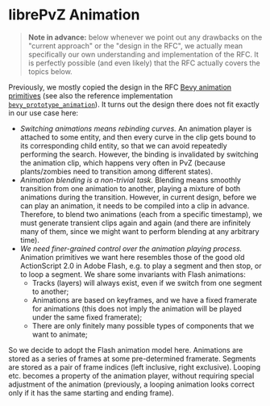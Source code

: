 # librePvZ Animation

> **Note in advance:** below whenever we point out any drawbacks on the "current approach" or the "design in the RFC", we actually mean specifically our own understanding and implementation of the RFC. It is perfectly possible (and even likely) that the RFC actually covers the topics below.

Previously, we mostly copied the design in the RFC [Bevy animation primitives](https://github.com/james7132/rfcs/blob/animation-primitives/rfcs/49-animation-primitives.md) (see also the reference implementation [`bevy_prototype_animation`](https://github.com/HouraiTeahouse/bevy_prototype_animation)). It turns out the design there does not fit exactly in our use case here:

- _Switching animations means rebinding curves._ An animation player is attached to some entity, and then every curve in the clip gets bound to its corresponding child entity, so that we can avoid repeatedly performing the search. However, the binding is invalidated by switching the animation clip, which happens very often in PvZ (because plants/zombies need to transition among different states).
- _Animation blending is a non-trivial task._ Blending means smoothly transition from one animation to another, playing a mixture of both animations during the transition. However, in current design, before we can play an animation, it needs to be compiled into a clip in advance. Therefore, to blend two animations (each from a specific timestamp), we must generate transient clips again and again (and there are infinitely many of them, since we might want to perform blending at any arbitrary time).
- _We need finer-grained control over the animation playing process._ Animation primitives we want here resembles those of the good old ActionScript 2.0 in Adobe Flash, e.g. to play a segment and then stop, or to loop a segment. We share some invariants with Flash animations:
  - Tracks (layers) will always exist, even if we switch from one segment to another;
  - Animations are based on keyframes, and we have a fixed framerate for animations (this does not imply the animation will be played under the same fixed framerate);
  - There are only finitely many possible types of components that we want to animate;

So we decide to adopt the Flash animation model here. Animations are stored as a series of frames at some pre-determined framerate. Segments are stored as a pair of frame indices (left inclusive, right exclusive). Looping etc. becomes a property of the animation player, without requiring special adjustment of the animation (previously, a looping animation looks correct only if it has the same starting and ending frame).
